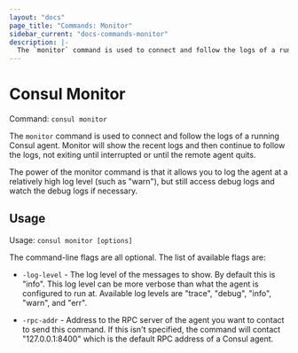 ```yaml
---
layout: "docs"
page_title: "Commands: Monitor"
sidebar_current: "docs-commands-monitor"
description: |-
  The `monitor` command is used to connect and follow the logs of a running Consul agent. Monitor will show the recent logs and then continue to follow the logs, not exiting until interrupted or until the remote agent quits.
---
```


# Consul Monitor

Command: `consul monitor`

The `monitor` command is used to connect and follow the logs of a running
Consul agent. Monitor will show the recent logs and then continue to follow
the logs, not exiting until interrupted or until the remote agent quits.

The power of the monitor command is that it allows you to log the agent
at a relatively high log level (such as "warn"), but still access debug
logs and watch the debug logs if necessary.

## Usage

Usage: `consul monitor [options]`

The command-line flags are all optional. The list of available flags are:

* `-log-level` - The log level of the messages to show. By default this
  is "info". This log level can be more verbose than what the agent is
  configured to run at. Available log levels are "trace", "debug", "info",
  "warn", and "err".

* `-rpc-addr` - Address to the RPC server of the agent you want to contact
  to send this command. If this isn't specified, the command will contact
  "127.0.0.1:8400" which is the default RPC address of a Consul agent.

